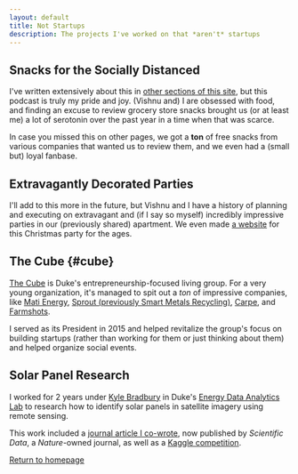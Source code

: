 ```yaml
---
layout: default
title: Not Startups
description: The projects I've worked on that *aren't* startups
---
```


## Snacks for the Socially Distanced
I've written extensively about this in [other sections of this site](./content#s4tsd), but this podcast is truly my pride and joy. (Vishnu and) I are obsessed with food, and finding an excuse to review grocery store snacks brought us (or at least me) a lot of serotonin over the past year in a time when that was scarce. 

In case you missed this on other pages, we got a **ton** of free snacks from various companies that wanted us to review them, and we even had a (small but) loyal fanbase. 

## Extravagantly Decorated Parties
I'll add to this more in the future, but Vishnu and I have a history of planning and executing on extravagant and (if I say so myself) incredibly impressive parties in our (previously shared) apartment. We even made [a website](https://www.xmas2k19.com/) for this Christmas party for the ages. 

## The Cube {#cube}
[The Cube](https://www.dukethecube.com/) is Duke's entrepreneurship-focused living group. For a very young organization, it's managed to spit out a _ton_ of impressive companies, like [Mati Energy](https://www.drinkmati.com/), [Sprout (previously Smart Metals Recycling)](https://www.sproutup.com/), [Carpe](https://mycarpe.com/), and [Farmshots](http://farmshots.com/). 

I served as its President in 2015 and helped revitalize the group's focus on building startups (rather than working for them or just thinking about them) and helped organize social events. 

## Solar Panel Research

I worked for 2 years under [Kyle Bradbury](https://www.kylebradbury.org/) in Duke's [Energy Data Analytics Lab](https://energy.duke.edu/research/energy-data) to research how to identify solar panels in satellite imagery using remote sensing. 

This work included a [journal article I co-wrote](https://www.nature.com/articles/sdata2016106), now published by *Scientific Data*, a *Nature*-owned journal, as well as a [Kaggle competition](https://github.com/arjundevarajan/herecomesthesun).

[Return to homepage](../)
